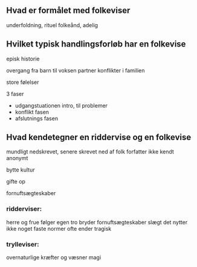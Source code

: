 ## Hvad er formålet med folkeviser

underfoldning, rituel
folkeånd, adelig

## Hvilket typisk handlingsforløb har en folkevise

episk
historie

overgang fra barn til voksen
partner
konflikter i familien

store følelser

3 faser
- udgangstuationen intro, til problemer
- konflikt fasen
- afslutnings fasen


## Hvad kendetegner en riddervise og en folkevise

mundligt nedskrevet, senere skrevet ned af folk
forfatter ikke kendt
anonymt

bytte kultur

gifte op

fornuftsægteskaber

### ridderviser:
herre og frue
følger egen tro
bryder fornuftsægteskaber
slægt
det nytter ikke noget
faste normer
ofte ender tragisk


### trylleviser:
overnaturlige kræfter og væsner
magi

